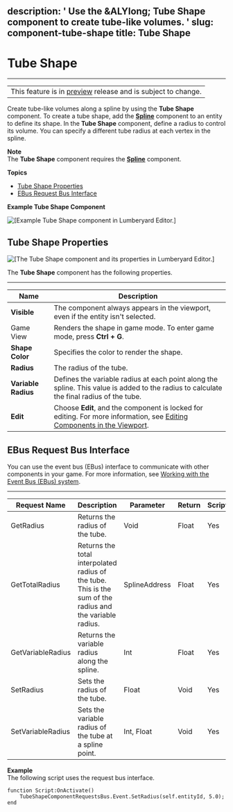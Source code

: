 description: ' Use the &ALYlong; Tube Shape component to create tube-like volumes. '
slug: component-tube-shape
title: Tube Shape
---
# Tube Shape<a name="component-tube-shape"></a>


****  

|  | 
| --- |
| This feature is in [preview](https://docs.aws.amazon.com/lumberyard/latest/userguide/ly-glos-chap.html#preview) release and is subject to change\.  | 

Create tube\-like volumes along a spline by using the **Tube Shape** component\. To create a tube shape, add the **[Spline](component-spline.md)** component to an entity to define its shape\. In the **Tube Shape** component, define a radius to control its volume\. You can specify a different tube radius at each vertex in the spline\.

**Note**  
The **Tube Shape** component requires the **[Spline](component-spline.md)** component\.

**Topics**
+ [Tube Shape Properties](#tube-shape-properties)
+ [EBus Request Bus Interface](#tube-shape-ebus-request-bus-interface)

**Example Tube Shape Component**  

![\[Example Tube Shape component in Lumberyard Editor.\]](/images/shared-component-tube-shape-example.png)

## Tube Shape Properties<a name="tube-shape-properties"></a>

![\[The Tube Shape component and its properties in Lumberyard Editor.\]](/images/component/component-tube-shape.png)

The **Tube Shape** component has the following properties\.


****  

| Name | Description | 
| --- | --- | 
|  **Visible**  |  The component always appears in the viewport, even if the entity isn't selected\.  | 
| Game View |  Renders the shape in game mode\. To enter game mode, press **Ctrl \+ G**\.  | 
|  **Shape Color**  |  Specifies the color to render the shape\.  | 
|  **Radius**  |  The radius of the tube\.  | 
|  **Variable Radius**   | Defines the variable radius at each point along the spline\. This value is added to the radius to calculate the final radius of the tube\. | 
|  **Edit**  |  Choose **Edit**, and the component is locked for editing\. For more information, see [Editing Components in the Viewport](edit-mode-for-components.md)\.  | 

## EBus Request Bus Interface<a name="tube-shape-ebus-request-bus-interface"></a>

You can use the event bus \(EBus\) interface to communicate with other components in your game\. For more information, see [Working with the Event Bus \(EBus\) system](ebus-intro.md)\.


****  

| Request Name | Description | Parameter | Return | Scriptable | 
| --- | --- | --- | --- | --- | 
| GetRadius | Returns the radius of the tube\. | Void | Float | Yes  | 
| GetTotalRadius | Returns the total interpolated radius of the tube\. This is the sum of the radius and the variable radius\. | SplineAddress | Float | Yes | 
| GetVariableRadius | Returns the variable radius along the spline\. | Int | Float | Yes | 
| SetRadius | Sets the radius of the tube\. | Float | Void | Yes | 
| SetVariableRadius | Sets the variable radius of the tube at a spline point\. | Int, Float | Void | Yes | 

**Example**  
The following script uses the request bus interface\.  

```
function Script:OnActivate()
    TubeShapeComponentRequestsBus.Event.SetRadius(self.entityId, 5.0);  
end
```